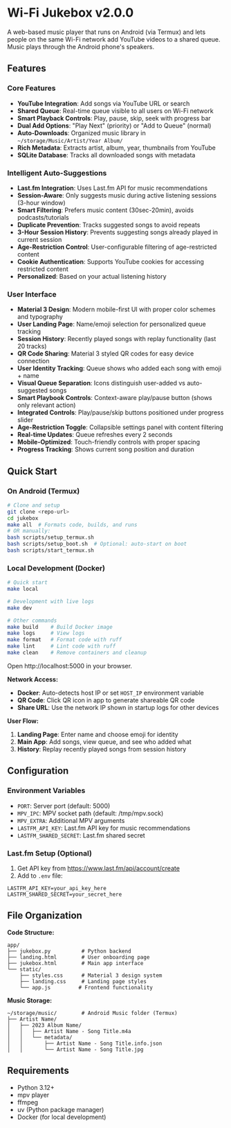 # Wi-Fi Jukebox v2.0.0

A web-based music player that runs on Android (via Termux) and lets people on the same Wi-Fi network add YouTube videos to a shared queue. Music plays through the Android phone's speakers.

## Features

### Core Features
- **YouTube Integration**: Add songs via YouTube URL or search
- **Shared Queue**: Real-time queue visible to all users on Wi-Fi network
- **Smart Playback Controls**: Play, pause, skip, seek with progress bar
- **Dual Add Options**: "Play Next" (priority) or "Add to Queue" (normal)
- **Auto-Downloads**: Organized music library in `~/storage/Music/Artist/Year Album/`
- **Rich Metadata**: Extracts artist, album, year, thumbnails from YouTube
- **SQLite Database**: Tracks all downloaded songs with metadata

### Intelligent Auto-Suggestions
- **Last.fm Integration**: Uses Last.fm API for music recommendations
- **Session-Aware**: Only suggests music during active listening sessions (3-hour window)
- **Smart Filtering**: Prefers music content (30sec-20min), avoids podcasts/tutorials
- **Duplicate Prevention**: Tracks suggested songs to avoid repeats
- **3-Hour Session History**: Prevents suggesting songs already played in current session
- **Age-Restriction Control**: User-configurable filtering of age-restricted content
- **Cookie Authentication**: Supports YouTube cookies for accessing restricted content
- **Personalized**: Based on your actual listening history

### User Interface
- **Material 3 Design**: Modern mobile-first UI with proper color schemes and typography
- **User Landing Page**: Name/emoji selection for personalized queue tracking
- **Session History**: Recently played songs with replay functionality (last 20 tracks)
- **QR Code Sharing**: Material 3 styled QR codes for easy device connection
- **User Identity Tracking**: Queue shows who added each song with emoji + name
- **Visual Queue Separation**: Icons distinguish user-added vs auto-suggested songs
- **Smart Playbook Controls**: Context-aware play/pause button (shows only relevant action)
- **Integrated Controls**: Play/pause/skip buttons positioned under progress slider
- **Age-Restriction Toggle**: Collapsible settings panel with content filtering
- **Real-time Updates**: Queue refreshes every 2 seconds
- **Mobile-Optimized**: Touch-friendly controls with proper spacing
- **Progress Tracking**: Shows current song position and duration

## Quick Start

### On Android (Termux)

```bash
# Clone and setup
git clone <repo-url>
cd jukebox
make all  # Formats code, builds, and runs
# OR manually:
bash scripts/setup_termux.sh
bash scripts/setup_boot.sh  # Optional: auto-start on boot
bash scripts/start_termux.sh
```

### Local Development (Docker)

```bash
# Quick start
make local

# Development with live logs
make dev

# Other commands
make build    # Build Docker image
make logs     # View logs
make format   # Format code with ruff
make lint     # Lint code with ruff
make clean    # Remove containers and cleanup
```

Open http://localhost:5000 in your browser.

**Network Access:**
- **Docker**: Auto-detects host IP or set `HOST_IP` environment variable
- **QR Code**: Click QR icon in app to generate shareable QR code
- **Share URL**: Use the network IP shown in startup logs for other devices

**User Flow:**
1. **Landing Page**: Enter name and choose emoji for identity
2. **Main App**: Add songs, view queue, and see who added what
3. **History**: Replay recently played songs from session history

## Configuration

### Environment Variables

- `PORT`: Server port (default: 5000)
- `MPV_IPC`: MPV socket path (default: /tmp/mpv.sock)
- `MPV_EXTRA`: Additional MPV arguments
- `LASTFM_API_KEY`: Last.fm API key for music recommendations
- `LASTFM_SHARED_SECRET`: Last.fm shared secret

### Last.fm Setup (Optional)

1. Get API key from https://www.last.fm/api/account/create
2. Add to `.env` file:
```
LASTFM_API_KEY=your_api_key_here
LASTFM_SHARED_SECRET=your_secret_here
```

## File Organization

**Code Structure:**
```
app/
├── jukebox.py          # Python backend
├── landing.html        # User onboarding page
├── jukebox.html        # Main app interface
└── static/
    ├── styles.css      # Material 3 design system
    ├── landing.css     # Landing page styles
    └── app.js         # Frontend functionality
```

**Music Storage:**
```
~/storage/music/        # Android Music folder (Termux)
├── Artist Name/
│   ├── 2023 Album Name/
│   │   ├── Artist Name - Song Title.m4a
│   │   └── metadata/
│   │       ├── Artist Name - Song Title.info.json
│   │       └── Artist Name - Song Title.jpg
```

## Requirements

- Python 3.12+
- mpv player
- ffmpeg
- uv (Python package manager)
- Docker (for local development)